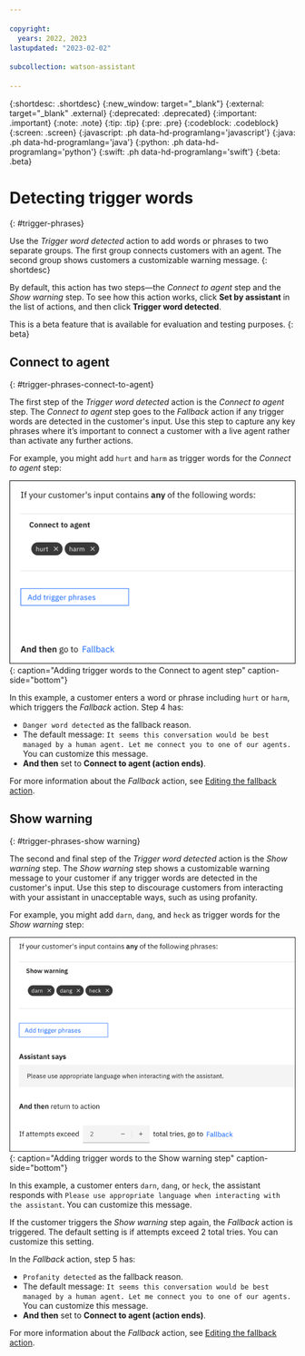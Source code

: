 ```yaml
---

copyright:
  years: 2022, 2023
lastupdated: "2023-02-02"

subcollection: watson-assistant

---
```


{:shortdesc: .shortdesc}
{:new_window: target="_blank"}
{:external: target="_blank" .external}
{:deprecated: .deprecated}
{:important: .important}
{:note: .note}
{:tip: .tip}
{:pre: .pre}
{:codeblock: .codeblock}
{:screen: .screen}
{:javascript: .ph data-hd-programlang='javascript'}
{:java: .ph data-hd-programlang='java'}
{:python: .ph data-hd-programlang='python'}
{:swift: .ph data-hd-programlang='swift'}
{:beta: .beta}

# Detecting trigger words
{: #trigger-phrases}

Use the *Trigger word detected* action to add words or phrases to two separate groups. The first group connects customers with an agent. The second group shows customers a customizable warning message.
{: shortdesc}

By default, this action has two steps&mdash;the *Connect to agent* step and the *Show warning* step. To see how this action works, click **Set by assistant** in the list of actions, and then click **Trigger word detected**.

This is a beta feature that is available for evaluation and testing purposes.
{: beta}

## Connect to agent
{: #trigger-phrases-connect-to-agent}

The first step of the *Trigger word detected* action is the *Connect to agent* step. The *Connect to agent* step goes to the *Fallback* action if any trigger words are detected in the customer's input. Use this step to capture any key phrases where it’s important to connect a customer with a live agent rather than activate any further actions.

For example, you might add `hurt` and `harm` as trigger words for the *Connect to agent* step:

![Adding trigger words to the Connect to agent step](images/connect-to-agent-phrases.png){: caption="Adding trigger words to the Connect to agent step" caption-side="bottom"}

In this example, a customer enters a word or phrase including `hurt` or `harm`, which triggers the *Fallback* action. Step 4 has:
- `Danger word detected` as the fallback reason.
- The default message: `It seems this conversation would be best managed by a human agent. Let me connect you to one of our agents.` You can customize this message. 
- **And then** set to **Connect to agent (action ends)**.

For more information about the *Fallback* action, see [Editing the fallback action](/docs/watson-assistant?topic=watson-assistant-handle-errors#fallback-action).

## Show warning
{: #trigger-phrases-show warning}

The second and final step of the *Trigger word detected* action is the *Show warning* step. The *Show warning* step shows a customizable warning message to your customer if any trigger words are detected in the customer's input. Use this step to discourage customers from interacting with your assistant in unacceptable ways, such as using profanity.

For example, you might add `darn`, `dang`, and `heck` as trigger words for the *Show warning* step:

![Adding trigger words to the Show warning step](images/show-warning-phrases.png){: caption="Adding trigger words to the Show warning step" caption-side="bottom"}

In this example, a customer enters `darn`, `dang`, or `heck`, the assistant responds with `Please use appropriate language when interacting with the assistant`. You can customize this message. 

If the customer triggers the *Show warning* step again, the *Fallback* action is triggered. The default setting is if attempts exceed 2 total tries. You can customize this setting.

In the *Fallback* action, step 5 has:

- `Profanity detected` as the fallback reason.
- The default message: `It seems this conversation would be best managed by a human agent. Let me connect you to one of our agents.` You can customize this message. 
- **And then** set to **Connect to agent (action ends)**.

For more information about the *Fallback* action, see [Editing the fallback action](/docs/watson-assistant?topic=watson-assistant-handle-errors#fallback-action).